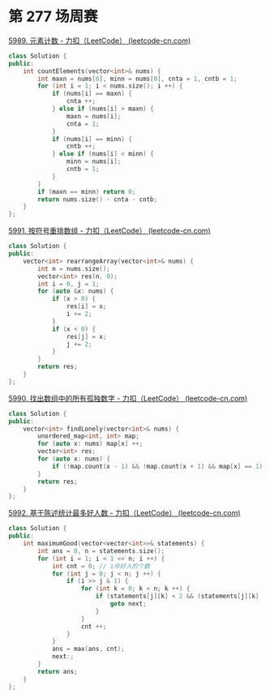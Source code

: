 # 第 277 场周赛

[5989. 元素计数 - 力扣（LeetCode） (leetcode-cn.com)](https://leetcode-cn.com/problems/count-elements-with-strictly-smaller-and-greater-elements/)

```cpp
class Solution {
public:
    int countElements(vector<int>& nums) {
        int maxn = nums[0], minn = nums[0], cnta = 1, cntb = 1;
        for (int i = 1; i < nums.size(); i ++) {
            if (nums[i] == maxn) {
                cnta ++;
            } else if (nums[i] > maxn) {
                maxn = nums[i];
                cnta = 1;
            }
            if (nums[i] == minn) {
                cntb ++;
            } else if (nums[i] < minn) {
                minn = nums[i];
                cntb = 1;
            }
        } 
        if (maxn == minn) return 0;
        return nums.size() - cnta - cntb;
    }
};
```

[5991. 按符号重排数组 - 力扣（LeetCode） (leetcode-cn.com)](https://leetcode-cn.com/problems/rearrange-array-elements-by-sign/)

```cpp
class Solution {
public:
    vector<int> rearrangeArray(vector<int>& nums) {
        int n = nums.size();
        vector<int> res(n, 0);
        int i = 0, j = 1;
        for (auto &x: nums) {
            if (x > 0) {
                res[i] = x;
                i += 2; 
            } 
            if (x < 0) {
                res[j] = x;
                j += 2;
            }
        }
        return res;
    }
};
```

[5990. 找出数组中的所有孤独数字 - 力扣（LeetCode） (leetcode-cn.com)](https://leetcode-cn.com/problems/find-all-lonely-numbers-in-the-array/)

```cpp
class Solution {
public:
    vector<int> findLonely(vector<int>& nums) {
        unordered_map<int, int> map;
        for (auto x: nums) map[x] ++;
        vector<int> res;
        for (auto x: nums) {
            if (!map.count(x - 1) && !map.count(x + 1) && map[x] == 1) res.push_back(x);
        }
        return res;
    }
};
```

[5992. 基于陈述统计最多好人数 - 力扣（LeetCode） (leetcode-cn.com)](https://leetcode-cn.com/problems/maximum-good-people-based-on-statements/)

```cpp
class Solution {
public:
    int maximumGood(vector<vector<int>>& statements) {
        int ans = 0, n = statements.size();
        for (int i = 1; i < 1 << n; i ++) {
            int cnt = 0; // i中好人的个数
            for (int j = 0; j < n; j ++) {
                if (i >> j & 1) {
                    for (int k = 0; k < n; k ++) {
                        if (statements[j][k] < 2 && (statements[j][k] != ((i >> k) & 1))) {
                            goto next;
                        }
                    }
                    cnt ++;
                }
            }
            ans = max(ans, cnt);
            next:;
        }
        return ans;
    }
};
```

